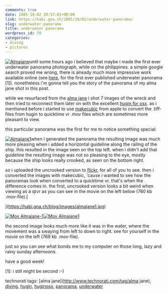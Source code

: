 ```yaml
---
comments: true
date: 2005-10-02 20:57:01+00:00
link: https://habi.gna.ch/2005/10/02/underwater-panorama/
slug: underwater-panorama
title: underwater panorama
wordpress_id: 79
categories:
- diving
- pictures
---
```



[![Almajane](https://habi.gna.ch/blog/images/almajane-tm.jpg)](https://habi.gna.ch/blog/images/almajane.jpg)until some hours ago i believed that maybe i made the first ever underwater panorama photograph, while on the philippines. a simple google search proved me wrong, there is already much more impressive work available online (see [here](http://www.panoramas.dk/tulamben.html), for the first ever published underwater panorama [1]). nonetheless i'm gonna tell you the story of the panorama of my alma jane shot in this post.



while we resurfaced from the [alma jane](http://www.cdnn.info/industry/i030304a/i030304a.html) i shot 7 images of the wreck and then tried to reconnect them later on with the excellent [hugin for osx](http://homepage.mac.com/ippei_ukai/software/). as i mentioned before i started to use [makecubic](http://developer.apple.com/quicktime/quicktimeintro/tools/) from apple to convert the .tiff-files from hugin to quicktime vr .mov files which are sometimes more pleasant to view.



this particular panorama was the first for me to notice something special:



[![Almajane1](https://habi.gna.ch/blog/images/almajane1-tm.jpg)](https://habi.gna.ch/blog/images/almajane1.jpg)when i generated the panorama the resulting image was much more pleasing when i added a horizontal guideline along the railing of the ship. this resulted in the image seen on the top left. when i didn't add that guideline the resulting image was not so pleasing to the eye, mostly because the ship looks really crooked, as seen on the bottom right.



so i uploaded the uncrooked version to [flickr](https://www.flickr.com/photos/habi/48386093/), for all of you to see. then i converted the images with makecubic, 'cause i wanted to see how the panoramas look when converted to a quicktime vr. that's when the difference comes in. the first, uncrooked version looks a bit weird when viewing as a qtvr as you can see in the movie on the left below (760 kb .mov-file).[
  
](https://habi.gna.ch/blog/images/almajane1.jpg)



[![Mov Almajane-1](https://habi.gna.ch/blog/images/mov_almajane-1-tm.jpg)](https://habi.gna.ch/blog/images/mov_almajane-1.mov)[![Mov Almajane1](https://habi.gna.ch/blog/images/mov_almajane1-tm.jpg)](https://habi.gna.ch/blog/images/mov_almajane1.mov)



the second image looks much more like it was in the water, where the movement was a swaying from left to down to right. see for yourself in the movie on the left (769 kb .mov-file).
  
just so you can see what bonds me to my computer on those long, lazy and rainy sunday afternoons.
  
have a good week!


  



[1]: i still might be second :-)





technorati tags: [alma jane](http://www.technorati.com/tag/alma jane), [diving](http://www.technorati.com/tag/diving), [hugin](http://www.technorati.com/tag/hugin), [huginosx](http://www.technorati.com/tag/huginosx), [panorama](http://www.technorati.com/tag/panorama), [underwater](http://www.technorati.com/tag/underwater)
